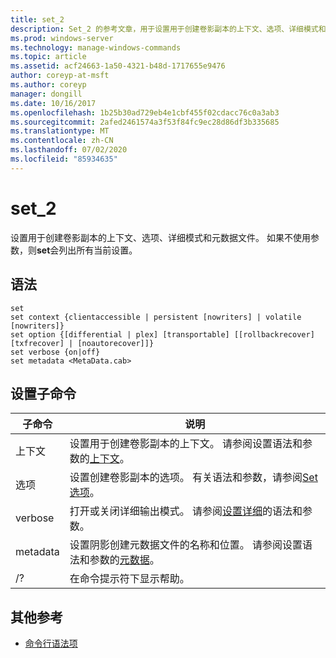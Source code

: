 ```yaml
---
title: set_2
description: Set_2 的参考文章，用于设置用于创建卷影副本的上下文、选项、详细模式和元数据文件。
ms.prod: windows-server
ms.technology: manage-windows-commands
ms.topic: article
ms.assetid: acf24663-1a50-4321-b48d-1717655e9476
author: coreyp-at-msft
ms.author: coreyp
manager: dongill
ms.date: 10/16/2017
ms.openlocfilehash: 1b25b30ad729eb4e1cbf455f02cdacc76c0a3ab3
ms.sourcegitcommit: 2afed2461574a3f53f84fc9ec28d86df3b335685
ms.translationtype: MT
ms.contentlocale: zh-CN
ms.lasthandoff: 07/02/2020
ms.locfileid: "85934635"
---
```

# <a name="set_2"></a>set_2

设置用于创建卷影副本的上下文、选项、详细模式和元数据文件。 如果不使用参数，则**set**会列出所有当前设置。

## <a name="syntax"></a>语法

```
set
set context {clientaccessible | persistent [nowriters] | volatile [nowriters]}
set option {[differential | plex] [transportable] [[rollbackrecover] [txfrecover] | [noautorecover]]}
set verbose {on|off}
set metadata <MetaData.cab>
```

## <a name="set-sub-commands"></a>设置子命令

|子命令|说明|
|-----------|-----------|
|上下文|设置用于创建卷影副本的上下文。 请参阅设置语法和参数的[上下文](set-context.md)。|
|选项|设置创建卷影副本的选项。 有关语法和参数，请参阅[Set 选项](set-option.md)。|
|verbose|打开或关闭详细输出模式。 请参阅[设置详细](set-verbose.md)的语法和参数。|
|metadata|设置阴影创建元数据文件的名称和位置。 请参阅设置语法和参数的[元数据](set-metadata.md)。|
|/?|在命令提示符下显示帮助。|

## <a name="additional-references"></a>其他参考

- [命令行语法项](command-line-syntax-key.md)